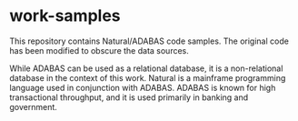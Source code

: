 # work-samples

This repository contains Natural/ADABAS code samples. The original code has been modified to obscure the data sources. 

While ADABAS can be used as a relational database, it is a non-relational database in the context of this work. Natural is a mainframe programming language used in conjunction with ADABAS. ADABAS is known for high transactional throughput, and it is used primarily in banking and government. 
